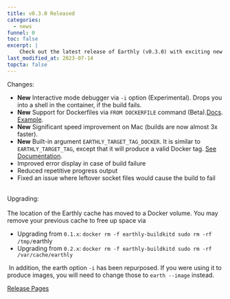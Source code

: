 ```yaml
---
title: v0.3.0 Released
categories:
  - news
funnel: 0
toc: false
excerpt: |
    Check out the latest release of Earthly (v0.3.0) with exciting new features like an interactive mode debugger and support for Dockerfiles. Upgrade now and discover the power of Earthly for faster builds and improved error display.
last_modified_at: 2023-07-14
topcta: false
---
```


Changes:

- **New** Interactive mode debugger via `-i` option (Experimental). Drops you into a shell in the container, if the build fails.
- **New** Support for Dockerfiles via `FROM DOCKERFILE` command (Beta).[Docs](https://docs.earthly.dev/earthfile#from-dockerfile-beta). [Example](https://github.com/earthly/buildkit/blob/earthly-master/Earthfile).
- **New** Significant speed improvement on Mac (builds are now almost 3x faster).
- **New** Built-in argument `EARTHLY_TARGET_TAG_DOCKER`. It is similar to `EARTHLY_TARGET_TAG`, except that it will produce a valid Docker tag. [See Documentation](https://docs.earthly.dev/earthfile/builtin-args).
- Improved error display in case of build failure
- Reduced repetitive progress output
- Fixed an issue where leftover socket files would cause the build to fail  
​

Upgrading:  
​  
The location of the Earthly cache has moved to a Docker volume. You may remove your previous cache to free up space via

- Upgrading from `0.1.x`: `docker rm -f earthly-buildkitd sudo rm -rf /tmp/`earthly
- Upgrading from `0.2.x`: `docker rm -f earthly-buildkitd sudo rm -rf /var/cache/earthly`

​
In addition, the earth option `-i` has been repurposed. If you were using it to produce images, you will need to change those to `earth --image` instead.

[Release Pages](https://github.com/earthly/earthly/releases/tag/v0.3.0)
